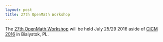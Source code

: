```yaml
---
layout: post
title: 27th OpenMath Workshop
---
```

The  [27th OpenMath Workshop](http://www.cicm-conference.org/2016/cicm.php?event=openmath) will be held  July 25/29 2016 aside of [CICM 2016](http://www.cicm-conference.org/2016/) in Bialystok, PL.
